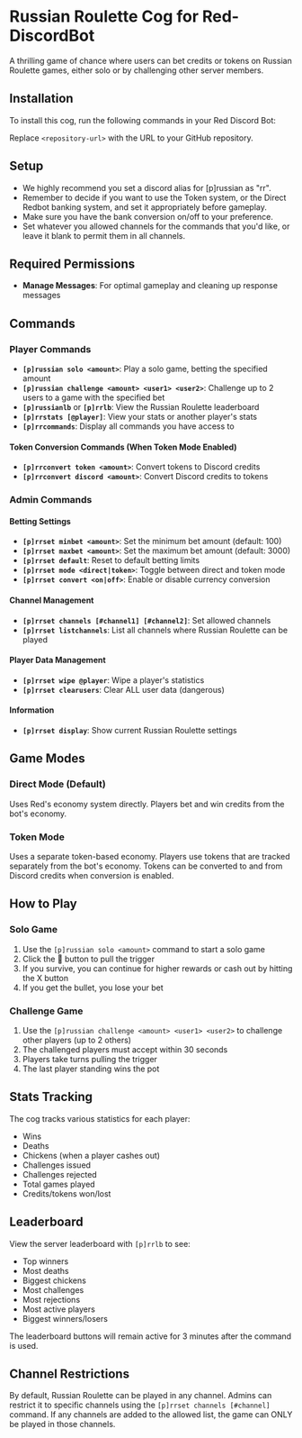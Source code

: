 # Russian Roulette Cog for Red-DiscordBot

A thrilling game of chance where users can bet credits or tokens on Russian Roulette games, either solo or by challenging other server members.

## Installation

To install this cog, run the following commands in your Red Discord Bot:


Replace `<repository-url>` with the URL to your GitHub repository.

## Setup

- We highly recommend you set a discord alias for [p]russian as "rr".
- Remember to decide if you want to use the Token system, or the Direct Redbot banking system, and set it appropriately before gameplay.
- Make sure you have the bank conversion on/off to your preference.
- Set whatever you allowed channels for the commands that you'd like, or leave it blank to permit them in all channels.

## Required Permissions

- **Manage Messages**: For optimal gameplay and cleaning up response messages

## Commands

### Player Commands
- **`[p]russian solo <amount>`**: Play a solo game, betting the specified amount
- **`[p]russian challenge <amount> <user1> <user2>`**: Challenge up to 2 users to a game with the specified bet
- **`[p]russianlb`** or **`[p]rrlb`**: View the Russian Roulette leaderboard
- **`[p]rrstats [@player]`**: View your stats or another player's stats
- **`[p]rrcommands`**: Display all commands you have access to

#### Token Conversion Commands (When Token Mode Enabled)
- **`[p]rrconvert token <amount>`**: Convert tokens to Discord credits
- **`[p]rrconvert discord <amount>`**: Convert Discord credits to tokens

### Admin Commands

#### Betting Settings
- **`[p]rrset minbet <amount>`**: Set the minimum bet amount (default: 100)
- **`[p]rrset maxbet <amount>`**: Set the maximum bet amount (default: 3000)
- **`[p]rrset default`**: Reset to default betting limits
- **`[p]rrset mode <direct|token>`**: Toggle between direct and token mode
- **`[p]rrset convert <on|off>`**: Enable or disable currency conversion

#### Channel Management
- **`[p]rrset channels [#channel1] [#channel2]`**: Set allowed channels
- **`[p]rrset listchannels`**: List all channels where Russian Roulette can be played

#### Player Data Management
- **`[p]rrset wipe @player`**: Wipe a player's statistics
- **`[p]rrset clearusers`**: Clear ALL user data (dangerous)

#### Information
- **`[p]rrset display`**: Show current Russian Roulette settings

## Game Modes

### Direct Mode (Default)
Uses Red's economy system directly. Players bet and win credits from the bot's economy.

### Token Mode
Uses a separate token-based economy. Players use tokens that are tracked separately from the bot's economy. Tokens can be converted to and from Discord credits when conversion is enabled.

## How to Play

### Solo Game
1. Use the `[p]russian solo <amount>` command to start a solo game
2. Click the 🔫 button to pull the trigger
3. If you survive, you can continue for higher rewards or cash out by hitting the X button
4. If you get the bullet, you lose your bet

### Challenge Game
1. Use the `[p]russian challenge <amount> <user1> <user2>` to challenge other players (up to 2 others)
2. The challenged players must accept within 30 seconds
3. Players take turns pulling the trigger
4. The last player standing wins the pot

## Stats Tracking

The cog tracks various statistics for each player:
- Wins
- Deaths
- Chickens (when a player cashes out)
- Challenges issued
- Challenges rejected
- Total games played
- Credits/tokens won/lost

## Leaderboard

View the server leaderboard with `[p]rrlb` to see:
- Top winners
- Most deaths
- Biggest chickens
- Most challenges
- Most rejections
- Most active players
- Biggest winners/losers

The leaderboard buttons will remain active for 3 minutes after the command is used.

## Channel Restrictions

By default, Russian Roulette can be played in any channel. Admins can restrict it to specific channels using the `[p]rrset channels [#channel]` command. If any channels are added to the allowed list, the game can ONLY be played in those channels.